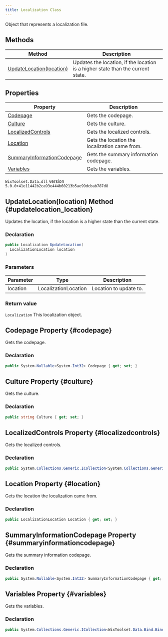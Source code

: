```yaml
---
title: Localization Class
---
```

Object that represents a localization file.
## Methods
| Method | Description |
| ------ | ----------- |
| [UpdateLocation(location)](#updatelocation_location) | Updates the location, if the location is a higher state than the current state. |
## Properties
| Property | Description |
| ------ | ----------- |
| [Codepage](#codepage) | Gets the codepage. |
| [Culture](#culture) | Gets the culture. |
| [LocalizedControls](#localizedcontrols) | Gets the localized controls. |
| [Location](#location) | Gets the location the localization came from. |
| [SummaryInformationCodepage](#summaryinformationcodepage) | Gets the summary information codepage. |
| [Variables](#variables) | Gets the variables. |
`WixToolset.Data.dll` version `5.0.0+41e11442b2ca93e444b60213b5ae99dcbab787d8`
## UpdateLocation(location) Method {#updatelocation_location}
Updates the location, if the location is a higher state than the current state.
### Declaration
```cs
public Localization UpdateLocation(
  LocalizationLocation location
)
```
### Parameters
| Parameter | Type | Description |
| --------- | ---- | ----------- |
| location | LocalizationLocation | Location to update to. |
### Return value
`Localization` This localization object.
## Codepage Property {#codepage}
Gets the codepage.
### Declaration
```cs
public System.Nullable<System.Int32> Codepage { get; set; }
```
## Culture Property {#culture}
Gets the culture.
### Declaration
```cs
public string Culture { get; set; }
```
## LocalizedControls Property {#localizedcontrols}
Gets the localized controls.
### Declaration
```cs
public System.Collections.Generic.ICollection<System.Collections.Generic.KeyValuePair`2<System.String,WixToolset.Data.LocalizedControl>> LocalizedControls { get; set; }
```
## Location Property {#location}
Gets the location the localization came from.
### Declaration
```cs
public LocalizationLocation Location { get; set; }
```
## SummaryInformationCodepage Property {#summaryinformationcodepage}
Gets the summary information codepage.
### Declaration
```cs
public System.Nullable<System.Int32> SummaryInformationCodepage { get; set; }
```
## Variables Property {#variables}
Gets the variables.
### Declaration
```cs
public System.Collections.Generic.ICollection<WixToolset.Data.Bind.BindVariable> Variables { get; set; }
```

